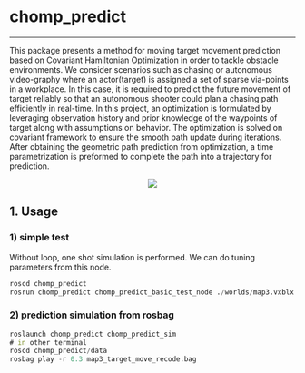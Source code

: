# chomp_predict

____

 This package presents a method for moving target movement prediction based on Covariant Hamiltonian Optimization in order to tackle obstacle environments. We consider scenarios such as chasing or autonomous video-graphy where an actor(target) is assigned a set of sparse via-points in a workplace. In this case, it is required to predict the
future movement of target reliably so that an autonomous shooter could plan a chasing path efficiently in real-time. In
this project, an optimization is formulated by leveraging observation history and prior knowledge of the waypoints of target along with assumptions on behavior. The optimization is solved on covariant framework to ensure the smooth path update during iterations. After obtaining the geometric path prediction from optimization, a time parametrization is preformed to complete the path into a trajectory for prediction.

<p align = "center">
<img src="https://github.com/icsl-Jeon/hsv_target_localization/blob/master/img/hsv_tracker_intro.gif">
</p>



## 1. Usage

### 1) simple test 

Without loop, one shot simulation is performed. We can do tuning parameters from this node.

```d
roscd chomp_predict
rosrun chomp_predict chomp_predict_basic_test_node ./worlds/map3.vxblx 
```

### 2) prediction simulation from rosbag 

```d
roslaunch chomp_predict chomp_predict_sim 
# in other terminal 
roscd chomp_predict/data
rosbag play -r 0.3 map3_target_move_recode.bag
```

